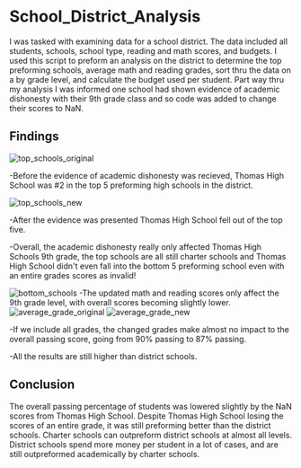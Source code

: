 # School_District_Analysis
I was tasked with examining data for a school district. The data included all students, schools, school type, reading and math scores, and budgets. I used this script to preform an analysis on the district to determine the top preforming schools, average math and reading grades, sort thru the data on a by grade level, and calculate the budget used per student. Part way thru my analysis I was informed one school had shown evidence of academic dishonesty with their 9th grade class and so code was added to change their scores to NaN. 
## Findings
![top_schools_original](https://user-images.githubusercontent.com/68392225/90340210-325ca700-dfbc-11ea-8ed2-8ec4b55d5aa5.png)

-Before the evidence of academic dishonesty was recieved, Thomas High School was #2 in the top 5 preforming high schools in the district. 

![top_schools_new](https://user-images.githubusercontent.com/68392225/90340371-4523ab80-dfbd-11ea-87e3-b5f272542ca4.png)

-After the evidence was presented Thomas High School fell out of the top five. 

-Overall, the academic dishonesty really only affected Thomas High Schools 9th grade, the top schools are all still charter schools and Thomas High School didn't even fall into the bottom 5 preforming school even with an entire grades scores as invalid!

![bottom_schools](https://user-images.githubusercontent.com/68392225/90340554-a26c2c80-dfbe-11ea-89fb-6b81fb69dbe2.png)
-The updated math and reading scores only affect the 9th grade level, with overall scores becoming slightly lower. 
![average_grade_original](https://user-images.githubusercontent.com/68392225/90341087-47d4cf80-dfc2-11ea-8070-07d57e121886.png)
![average_grade_new](https://user-images.githubusercontent.com/68392225/90341095-558a5500-dfc2-11ea-9b0f-a8f8d4d4283f.png)

-If we include all grades, the changed grades make almost no impact to the overall passing score, going from 90% passing to 87% passing.

-All the results are still higher than district schools.

## Conclusion 
The overall passing percentage of students was lowered slightly by the NaN scores from Thomas High School. Despite Thomas High School losing the scores of an entire grade, it was still preforming better than the district schools. Charter schools can outpreform district schools at almost all levels. District schools spend more money per student in a lot of cases, and are still outpreformed academically by charter schools. 
